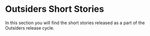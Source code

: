 # Outsiders Short Stories

In this section you will find the short stories released as a part of the Outsiders release cycle.

